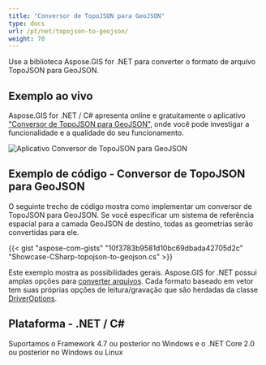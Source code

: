 ```yaml
---
title: "Conversor de TopoJSON para GeoJSON"
type: docs
url: /pt/net/topojson-to-geojson/
weight: 70
---
```


Use a biblioteca Aspose.GIS for .NET para converter o formato de arquivo TopoJSON para GeoJSON.

## **Exemplo ao vivo**

Aspose.GIS for .NET / C# apresenta online e gratuitamente o aplicativo ["Conversor de TopoJSON para GeoJSON"](https://products.aspose.app/gis/conversion/topojson-to-geojson), onde você pode investigar a funcionalidade e a qualidade do seu funcionamento.

![Aplicativo Conversor de TopoJSON para GeoJSON](conversion.png)

## **Exemplo de código - Conversor de TopoJSON para GeoJSON**

O seguinte trecho de código mostra como implementar um conversor de TopoJSON para GeoJSON. Se você especificar um sistema de referência espacial para a camada GeoJSON de destino, todas as geometrias serão convertidas para ele. 

{{< gist "aspose-com-gists" "10f3783b9581d10bc69dbada42705d2c" "Showcase-CSharp-topojson-to-geojson.cs" >}}

Este exemplo mostra as possibilidades gerais. Aspose.GIS for .NET possui amplas opções para [converter arquivos](https://docs.aspose.com/gis/net/vector-layers/). Cada formato baseado em vetor tem suas próprias opções de leitura/gravação que são herdadas da classe [DriverOptions](https://reference.aspose.com/gis/net/aspose.gis/driveroptions).

## **Plataforma - .NET / C#**

Suportamos o Framework 4.7 ou posterior no Windows e o .NET Core 2.0 ou posterior no Windows ou Linux
